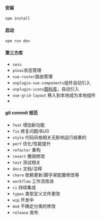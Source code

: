 #### 安装
```
npm install 
```

#### 启动
```
npm run dev
```


#### 第三方库

* `sess`
* `pinai`状态管理
* `vue-router`路由管理
* `unplugin-vue-components`组件自动引入
* `unplugin-icons`[图标库](https://icones.js.org/)，自动引入 
* `vue-grid-layout` 移入到本地成为本地组件
* 
#### git commit 规范

- `feat` 增加新功能
- `fix` 修复问题/BUG
- `style` 代码风格相关无影响运行结果的
- `perf` 优化/性能提升
- `refactor` 重构
- `revert` 撤销修改
- `test` 测试相关
- `docs` 文档/注释
- `chore` 依赖更新/脚手架配置修改等
- `workflow` 工作流改进
- `ci` 持续集成
- `types` 类型定义文件更改
- `wip` 开发中
- `mod` 不确定分类的修改
- `release` 发布
